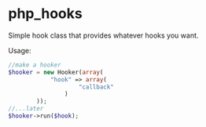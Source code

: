 php_hooks
=========

Simple hook class that provides whatever hooks you want.

Usage:
```php
//make a hooker
$hooker = new Hooker(array(
			"hook" => array(
					"callback"
				)
		));
//...later
$hooker->run($hook);
```
